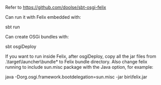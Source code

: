 
Refer to https://github.com/doolse/sbt-osgi-felix

Can run it with Felix embedded with:

sbt run

Can create OSGi bundles with:

sbt osgiDeploy

If you want to run inside Felix, after osgiDeploy, copy all the jar files from .\target\launcher\bundle\* to Felix bundle directory.
Also change felix running to include sun.misc package with the Java option, for example:

java -Dorg.osgi.framework.bootdelegation=sun.misc -jar bin\felix.jar
